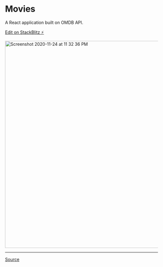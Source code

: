 # Movies

A React application built on OMDB API.

[Edit on StackBlitz ⚡️](https://stackblitz.com/edit/r-movies-app)

<img width="680" alt="Screenshot 2020-11-24 at 11 32 36 PM" src="https://user-images.githubusercontent.com/740199/100134396-2aab7900-2eae-11eb-85aa-2d4c362f9a75.png">

----------

[Source](https://www.freecodecamp.org/news/react-movie-app-tutorial/)
